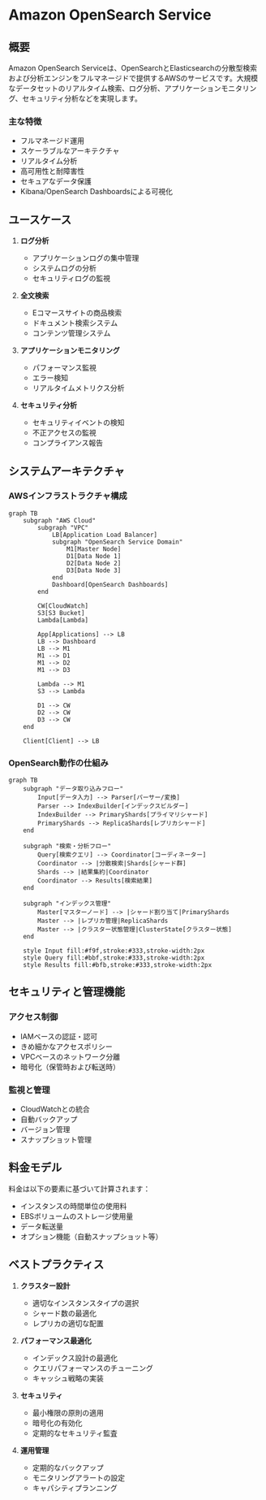 # Amazon OpenSearch Service

## 概要

Amazon OpenSearch Serviceは、OpenSearchとElasticsearchの分散型検索および分析エンジンをフルマネージドで提供するAWSのサービスです。大規模なデータセットのリアルタイム検索、ログ分析、アプリケーションモニタリング、セキュリティ分析などを実現します。

### 主な特徴

- フルマネージド運用
- スケーラブルなアーキテクチャ
- リアルタイム分析
- 高可用性と耐障害性
- セキュアなデータ保護
- Kibana/OpenSearch Dashboardsによる可視化

## ユースケース

1. **ログ分析**
   - アプリケーションログの集中管理
   - システムログの分析
   - セキュリティログの監視

2. **全文検索**
   - Eコマースサイトの商品検索
   - ドキュメント検索システム
   - コンテンツ管理システム

3. **アプリケーションモニタリング**
   - パフォーマンス監視
   - エラー検知
   - リアルタイムメトリクス分析

4. **セキュリティ分析**
   - セキュリティイベントの検知
   - 不正アクセスの監視
   - コンプライアンス報告

## システムアーキテクチャ


### AWSインフラストラクチャ構成

```mermaid
graph TB
    subgraph "AWS Cloud"
        subgraph "VPC"
            LB[Application Load Balancer]
            subgraph "OpenSearch Service Domain"
                M1[Master Node]
                D1[Data Node 1]
                D2[Data Node 2]
                D3[Data Node 3]
            end
            Dashboard[OpenSearch Dashboards]
        end
        
        CW[CloudWatch]
        S3[S3 Bucket]
        Lambda[Lambda]
        
        App[Applications] --> LB
        LB --> Dashboard
        LB --> M1
        M1 --> D1
        M1 --> D2
        M1 --> D3
        
        Lambda --> M1
        S3 --> Lambda
        
        D1 --> CW
        D2 --> CW
        D3 --> CW
    end
    
    Client[Client] --> LB
```

### OpenSearch動作の仕組み

```mermaid
graph TB
    subgraph "データ取り込みフロー"
        Input[データ入力] --> Parser[パーサー/変換]
        Parser --> IndexBuilder[インデックスビルダー]
        IndexBuilder --> PrimaryShards[プライマリシャード]
        PrimaryShards --> ReplicaShards[レプリカシャード]
    end

    subgraph "検索・分析フロー"
        Query[検索クエリ] --> Coordinator[コーディネーター]
        Coordinator --> |分散検索|Shards[シャード群]
        Shards --> |結果集約|Coordinator
        Coordinator --> Results[検索結果]
    end

    subgraph "インデックス管理"
        Master[マスターノード] --> |シャード割り当て|PrimaryShards
        Master --> |レプリカ管理|ReplicaShards
        Master --> |クラスター状態管理|ClusterState[クラスター状態]
    end

    style Input fill:#f9f,stroke:#333,stroke-width:2px
    style Query fill:#bbf,stroke:#333,stroke-width:2px
    style Results fill:#bfb,stroke:#333,stroke-width:2px
```

## セキュリティと管理機能

### アクセス制御
- IAMベースの認証・認可
- きめ細かなアクセスポリシー
- VPCベースのネットワーク分離
- 暗号化（保管時および転送時）

### 監視と管理
- CloudWatchとの統合
- 自動バックアップ
- バージョン管理
- スナップショット管理

## 料金モデル

料金は以下の要素に基づいて計算されます：
- インスタンスの時間単位の使用料
- EBSボリュームのストレージ使用量
- データ転送量
- オプション機能（自動スナップショット等）

## ベストプラクティス

1. **クラスター設計**
   - 適切なインスタンスタイプの選択
   - シャード数の最適化
   - レプリカの適切な配置

2. **パフォーマンス最適化**
   - インデックス設計の最適化
   - クエリパフォーマンスのチューニング
   - キャッシュ戦略の実装

3. **セキュリティ**
   - 最小権限の原則の適用
   - 暗号化の有効化
   - 定期的なセキュリティ監査

4. **運用管理**
   - 定期的なバックアップ
   - モニタリングアラートの設定
   - キャパシティプランニング
